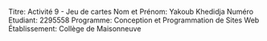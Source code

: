 Titre: Activité 9 - Jeu de cartes 
Nom et Prénom: Yakoub Khedidja 
Numéro Etudiant: 2295558 
Programme: Conception et Programmation de Sites Web
Établissement: Collège de Maisonneuve